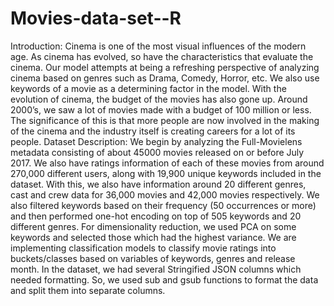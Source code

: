 # Movies-data-set--R
Introduction: Cinema is one of the most visual influences of the modern age. As cinema has evolved, so have the characteristics that evaluate the cinema. Our model attempts at being a refreshing perspective of analyzing cinema based on genres such as Drama, Comedy, Horror, etc. We also use keywords of a movie as a determining factor in the model.  With the evolution of cinema, the budget of the movies has also gone up. Around 2000’s, we saw a lot of movies made with a budget of 100 million or less. The significance of this is that more people are now involved in the making of the cinema and the industry itself is creating careers for a lot of its people.   Dataset Description: We begin by analyzing the Full-Movielens metadata consisting of about 45000 movies released on or before July 2017. We also have ratings information of each of these movies from around 270,000 different users, along with 19,900 unique keywords included in the dataset. With this, we also have information around 20 different genres, cast and crew data for 36,000 movies and 42,000 movies respectively. We also filtered keywords based on their frequency (50 occurrences or more) and then performed one-hot encoding on top of 505 keywords and 20 different genres. For dimensionality reduction, we used PCA on some keywords and selected those which had the highest variance. We are implementing classification models to classify movie ratings into buckets/classes based on variables of keywords, genres and release month.  In the dataset, we had several Stringified JSON columns which needed formatting. So, we used sub and gsub functions to format the data and split them into separate columns. 
